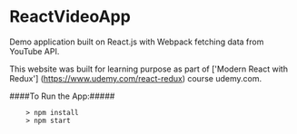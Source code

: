 # ReactVideoApp

Demo application built on React.js with Webpack fetching data from YouTube API.

This website was built for learning purpose as part of ['Modern React with Redux'] (https://www.udemy.com/react-redux) course udemy.com.

####To Run the App:#####

```
	> npm install
	> npm start
```
